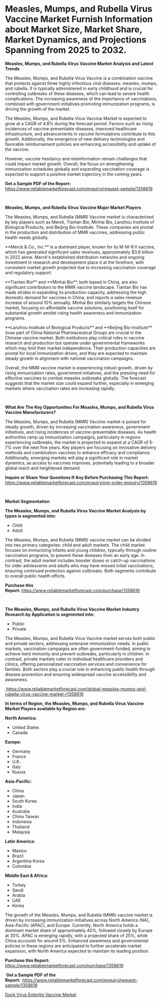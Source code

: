 <p><h1>Measles, Mumps, and Rubella Virus Vaccine Market Furnish Information about Market Size, Market Share, Market Dynamics, and Projections Spanning from 2025 to 2032.</h1></p><p><strong>Measles, Mumps, and Rubella Virus Vaccine Market Analysis and Latest Trends</strong></p>
<p><p>The Measles, Mumps, and Rubella Virus Vaccine is a combination vaccine that protects against three highly infectious viral diseases: measles, mumps, and rubella. It is typically administered in early childhood and is crucial for controlling outbreaks of these diseases, which can lead to severe health complications. The increasing awareness of the importance of vaccinations, combined with government initiatives promoting immunization programs, is driving the growth of the market.</p><p>The Measles, Mumps, and Rubella Virus Vaccine Market is expected to grow at a CAGR of 4.8% during the forecast period. Factors such as rising incidences of vaccine-preventable diseases, improved healthcare infrastructure, and advancements in vaccine formulations contribute to this growth. Additionally, the emergence of new delivery technologies and favorable reimbursement policies are enhancing accessibility and uptake of the vaccine. </p><p>However, vaccine hesitancy and misinformation remain challenges that could impact market growth. Overall, the focus on strengthening immunization schedules globally and expanding vaccination coverage is expected to support a positive market trajectory in the coming years.</p></p>
<p><strong>Get a Sample PDF of the Report:&nbsp;</strong> <a href="https://www.reliablemarketforecast.com/enquiry/request-sample/1358619?utm_campaign=3132&utm_medium=2&utm_source=Github&utm_content=ia&utm_term=22032025&utm_id=measles-mumps-and-rubella-virus-vaccine">https://www.reliablemarketforecast.com/enquiry/request-sample/1358619</a></p>
<p>&nbsp;</p>
<p><strong>Measles, Mumps, and Rubella Virus Vaccine Major Market Players</strong></p>
<p><p>The Measles, Mumps, and Rubella (MMR) Vaccine market is characterized by key players such as Merck, Tiantan Bio, Minhai Bio, Lanzhou Institute of Biological Products, and Beijing Bio-Institute. These companies are pivotal in the production and distribution of MMR vaccines, addressing public health needs globally.</p><p>**Merck & Co., Inc.** is a dominant player, known for its M-M-R II vaccine, which has generated significant sales revenues, approximately $3.6 billion in 2022 alone. Merck's established distribution networks and ongoing investment in research and development place it at the forefront, with consistent market growth projected due to increasing vaccination coverage and regulatory support.</p><p>**Tiantan Bio** and **Minhai Bio**, both based in China, are also significant contributors to the MMR vaccine landscape. Tiantan Bio has made strides in expanding its production capacity, addressing the high domestic demand for vaccines in China, and reports a sales revenue increase of around 10% annually. Minhai Bio similarly targets the Chinese market, focusing on affordable vaccine solutions, positioning itself for substantial growth amidst rising health awareness and immunization programs.</p><p>**Lanzhou Institute of Biological Products** and **Beijing Bio-Institute** (now part of China National Pharmaceutical Group) are crucial in the Chinese vaccine market. Both institutions play critical roles in vaccine research and production but operate under governmental frameworks which may limit their market independence. Their production capacities are pivotal for local immunization drives, and they are expected to maintain steady growth in alignment with national vaccination campaigns.</p><p>Overall, the MMR vaccine market is experiencing robust growth, driven by rising immunization rates, government initiatives, and the pressing need for effective vaccines to combat measles outbreaks globally. The forecast suggests that the market size could expand further, especially in emerging markets where vaccination rates are increasing rapidly.</p></p>
<p>&nbsp;</p>
<p><strong>What Are The Key Opportunities For Measles, Mumps, and Rubella Virus Vaccine Manufacturers?</strong></p>
<p><p>The Measles, Mumps, and Rubella (MMR) Vaccine market is poised for steady growth, driven by increasing vaccination awareness, government initiatives, and rising incidences of vaccine-preventable diseases. As health authorities ramp up immunization campaigns, particularly in regions experiencing outbreaks, the market is projected to expand at a CAGR of 5-7% over the next five years. Key players are focusing on innovative delivery methods and combination vaccines to enhance efficacy and compliance. Additionally, emerging markets will play a significant role in market dynamics, as access to vaccines improves, potentially leading to a broader global reach and heightened demand.</p></p>
<p><strong>Inquire or Share Your Questions If Any Before Purchasing This Report:</strong> <a href="https://www.reliablemarketforecast.com/enquiry/pre-order-enquiry/1358619?utm_campaign=3132&utm_medium=2&utm_source=Github&utm_content=ia&utm_term=22032025&utm_id=measles-mumps-and-rubella-virus-vaccine">https://www.reliablemarketforecast.com/enquiry/pre-order-enquiry/1358619</a></p>
<p>&nbsp;</p>
<p><strong>Market Segmentation</strong></p>
<p><strong>The Measles, Mumps, and Rubella Virus Vaccine Market Analysis by types is segmented into:</strong></p>
<p><ul><li>Child</li><li>Adult</li></ul></p>
<p><p>The Measles, Mumps, and Rubella (MMR) vaccine market can be divided into two primary categories: child and adult markets. The child market focuses on immunizing infants and young children, typically through routine vaccination programs, to prevent these diseases from an early age. In contrast, the adult market includes booster doses or catch-up vaccinations for older adolescents and adults who may have missed initial vaccinations, ensuring continued protection against outbreaks. Both segments contribute to overall public health efforts.</p></p>
<p><strong>Purchase this Report:&nbsp;</strong><a href="https://www.reliablemarketforecast.com/purchase/1358619?utm_campaign=3132&utm_medium=2&utm_source=Github&utm_content=ia&utm_term=22032025&utm_id=measles-mumps-and-rubella-virus-vaccine">https://www.reliablemarketforecast.com/purchase/1358619</a></p>
<p>&nbsp;</p>
<p><strong>The Measles, Mumps, and Rubella Virus Vaccine Market Industry Research by Application is segmented into:</strong></p>
<p><ul><li>Public</li><li>Private</li></ul></p>
<p><p>The Measles, Mumps, and Rubella Virus Vaccine market serves both public and private sectors, addressing extensive immunization needs. In public markets, vaccination campaigns are often government-funded, aiming to achieve herd immunity and prevent outbreaks, particularly in children. In contrast, private markets cater to individual healthcare providers and clinics, offering personalized vaccination services and convenience for families. Both sectors play a crucial role in enhancing public health through disease prevention and ensuring widespread vaccine accessibility and awareness.</p></p>
<p><a href="https://www.reliablemarketforecast.com/global-measles-mumps-and-rubella-virus-vaccine-market-r1358619?utm_campaign=3132&utm_medium=2&utm_source=Github&utm_content=ia&utm_term=22032025&utm_id=measles-mumps-and-rubella-virus-vaccine">&nbsp;https://www.reliablemarketforecast.com/global-measles-mumps-and-rubella-virus-vaccine-market-r1358619</a></p>
<p><strong>In terms of Region, the Measles, Mumps, and Rubella Virus Vaccine Market Players available by Region are:</strong></p>
<p>
    <p> <strong> North America: </strong>
        <ul>
            <li>United States</li>
            <li>Canada</li>
        </ul>
        </p> 
    <p> <strong> Europe: </strong>
        <ul>
            <li>Germany</li>
            <li>France</li>
            <li>U.K.</li>
            <li>Italy</li>
            <li>Russia</li>
        </ul>
        </p> 
    <p> <strong> Asia-Pacific: </strong>
        <ul>
            <li>China</li>
            <li>Japan</li>
            <li>South Korea</li>
            <li>India</li>
            <li>Australia</li>
            <li>China Taiwan</li>
            <li>Indonesia</li>
            <li>Thailand</li>
            <li>Malaysia</li>
        </ul>
        </p> 
    <p> <strong> Latin America: </strong>
        <ul>
            <li>Mexico</li>
            <li>Brazil</li>
            <li>Argentina Korea</li>
            <li>Colombia</li>
        </ul>
        </p> 
    <p> <strong> Middle East & Africa: </strong>
        <ul>
            <li>Turkey</li>
            <li>Saudi</li>
            <li>Arabia</li>
            <li>UAE</li>
            <li>Korea</li>
        </ul>
    </p>
    </p>
<p><p>The growth of the Measles, Mumps, and Rubella (MMR) vaccine market is driven by increasing immunization initiatives across North America (NA), Asia-Pacific (APAC), and Europe. Currently, North America holds a dominant market share of approximately 40%, followed closely by Europe at 30%. APAC is emerging rapidly, with a projected share of 25%, while China accounts for around 5%. Enhanced awareness and governmental policies in these regions are anticipated to further accelerate market expansion, with North America expected to maintain its leading position.</p></p>
<p><strong>Purchase this Report: </strong><a href="https://www.reliablemarketforecast.com/purchase/1358619?utm_campaign=3132&utm_medium=2&utm_source=Github&utm_content=ia&utm_term=22032025&utm_id=measles-mumps-and-rubella-virus-vaccine">https://www.reliablemarketforecast.com/purchase/1358619</a></p>
<p>&nbsp;<strong>Get a Sample PDF of the Report:&nbsp;&nbsp;</strong><a href="https://www.reliablemarketforecast.com/enquiry/request-sample/1358619?utm_campaign=3132&utm_medium=2&utm_source=Github&utm_content=ia&utm_term=22032025&utm_id=measles-mumps-and-rubella-virus-vaccine">https://www.reliablemarketforecast.com/enquiry/request-sample/1358619</a></p>
<p><strong></strong></p>
<p><p><a href="https://github.com/vigoseiler/Market-Research-Report-List-1/blob/main/duck-virus-enteritis-vaccine-market.md?utm_campaign=3132&utm_medium=2&utm_source=Github&utm_content=ia&utm_term=22032025&utm_id=measles-mumps-and-rubella-virus-vaccine">Duck Virus Enteritis Vaccine Market</a></p></p>